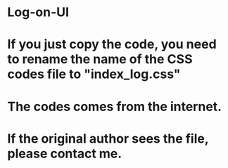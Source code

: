 # Log-on-UI
# If you just copy the code, you need to rename the name of the CSS codes file to "index_log.css"
# The codes comes from the internet.
# If the original author sees the file, please contact me.
